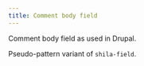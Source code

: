 ```yaml
---
title: Comment body field
---
```

Comment body field as used in Drupal.

Pseudo-pattern variant of `shila-field`.
